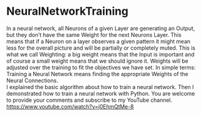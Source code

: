 # NeuralNetworkTraining
In a neural network, all Neurons of a given Layer are generating an Output, but they don’t have the same Weight for the next Neurons Layer. This means that if a Neuron on a layer observes a given pattern it might mean less for the overall picture and will be partially or completely muted. This is what we call Weighting: a big weight means that the Input is important and of course a small weight means that we should ignore it. Weights will be adjusted over the training to fit the objectives we have set. In simple terms: Training a Neural Network means finding the appropriate Weights of the Neural Connections.  
I explained the basic algorithm about how to train a neural network. Then I demonstrated how to train a neural network with Python. You are welcome to provide your comments and subscribe to my YouTube channel.
https://www.youtube.com/watch?v=j0EhmQtMe-8
